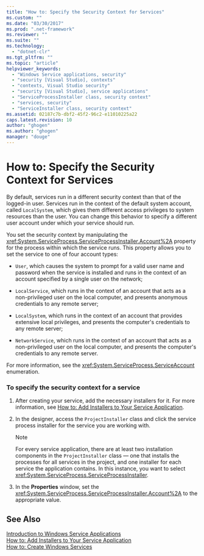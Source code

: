 ```yaml
---
title: "How to: Specify the Security Context for Services"
ms.custom: ""
ms.date: "03/30/2017"
ms.prod: ".net-framework"
ms.reviewer: ""
ms.suite: ""
ms.technology: 
  - "dotnet-clr"
ms.tgt_pltfrm: ""
ms.topic: "article"
helpviewer_keywords: 
  - "Windows Service applications, security"
  - "security [Visual Studio], contexts"
  - "contexts, Visual Studio security"
  - "security [Visual Studio], service applications"
  - "ServiceProcessInstaller class, security context"
  - "services, security"
  - "ServiceInstaller class, security context"
ms.assetid: 02187c7b-dbf2-45f2-96c2-e11010225a22
caps.latest.revision: 10
author: "ghogen"
ms.author: "ghogen"
manager: "douge"
---
```

# How to: Specify the Security Context for Services
By default, services run in a different security context than that of the logged-in user. Services run in the context of the default system account, called `LocalSystem`, which gives them different access privileges to system resources than the user. You can change this behavior to specify a different user account under which your service should run.  
  
 You set the security context by manipulating the <xref:System.ServiceProcess.ServiceProcessInstaller.Account%2A> property for the process within which the service runs. This property allows you to set the service to one of four account types:  
  
-   `User`, which causes the system to prompt for a valid user name and password when the service is installed and runs in the context of an account specified by a single user on the network;  
  
-   `LocalService`, which runs in the context of an account that acts as a non-privileged user on the local computer, and presents anonymous credentials to any remote server;  
  
-   `LocalSystem`, which runs in the context of an account that provides extensive local privileges, and presents the computer's credentials to any remote server;  
  
-   `NetworkService`, which runs in the context of an account that acts as a non-privileged user on the local computer, and presents the computer's credentials to any remote server.  
  
 For more information, see the <xref:System.ServiceProcess.ServiceAccount> enumeration.  
  
### To specify the security context for a service  
  
1.  After creating your service, add the necessary installers for it. For more information, see [How to: Add Installers to Your Service Application](../../../docs/framework/windows-services/how-to-add-installers-to-your-service-application.md).  
  
2.  In the designer, access the `ProjectInstaller` class and click the service process installer for the service you are working with.  
  
    > [!NOTE]
    >  For every service application, there are at least two installation components in the `ProjectInstaller` class — one that installs the processes for all services in the project, and one installer for each service the application contains. In this instance, you want to select <xref:System.ServiceProcess.ServiceProcessInstaller>.  
  
3.  In the **Properties** window, set the <xref:System.ServiceProcess.ServiceProcessInstaller.Account%2A> to the appropriate value.  
  
## See Also  
 [Introduction to Windows Service Applications](../../../docs/framework/windows-services/introduction-to-windows-service-applications.md)  
 [How to: Add Installers to Your Service Application](../../../docs/framework/windows-services/how-to-add-installers-to-your-service-application.md)  
 [How to: Create Windows Services](../../../docs/framework/windows-services/how-to-create-windows-services.md)
